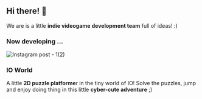 ## Hi there! 👋

We are is a little **indie videogame development team** full of ideas! :)

### Now developing ...

![Instagram post - 1(2)](https://user-images.githubusercontent.com/43274508/168832152-d8153a0e-f157-42fa-8a7e-60c90879823b.png)



### IO World 
A little **2D puzzle platforme**r in the tiny world of IO! Solve the puzzles, jump and enjoy doing thing in this little **cyber-cute adventure** ;)
